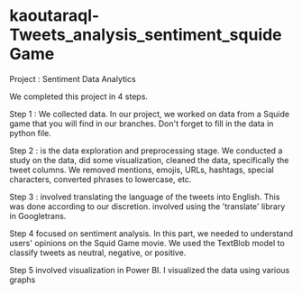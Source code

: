 # kaoutaraql-Tweets_analysis_sentiment_squideGame

Project : Sentiment Data Analytics

We completed this project in 4 steps.

Step 1 : We collected data. In our project, we worked on data from a Squide game that you will find in our branches. Don't forget to fill in the data in python file.

Step 2 : is the data exploration and preprocessing stage. We conducted a study on the data, did some visualization, cleaned the data, specifically the tweet columns. We removed mentions, emojis, URLs, hashtags, special characters, converted phrases to lowercase, etc.

Step 3 : involved translating the language of the tweets into English. This was done according to our discretion. involved using the 'translate' library in Googletrans.

Step 4 focused on sentiment analysis. In this part, we needed to understand users' opinions on the Squid Game movie. We used the TextBlob model to classify tweets as neutral, negative, or positive.

Step 5 involved visualization in Power BI. I visualized the data using various graphs
